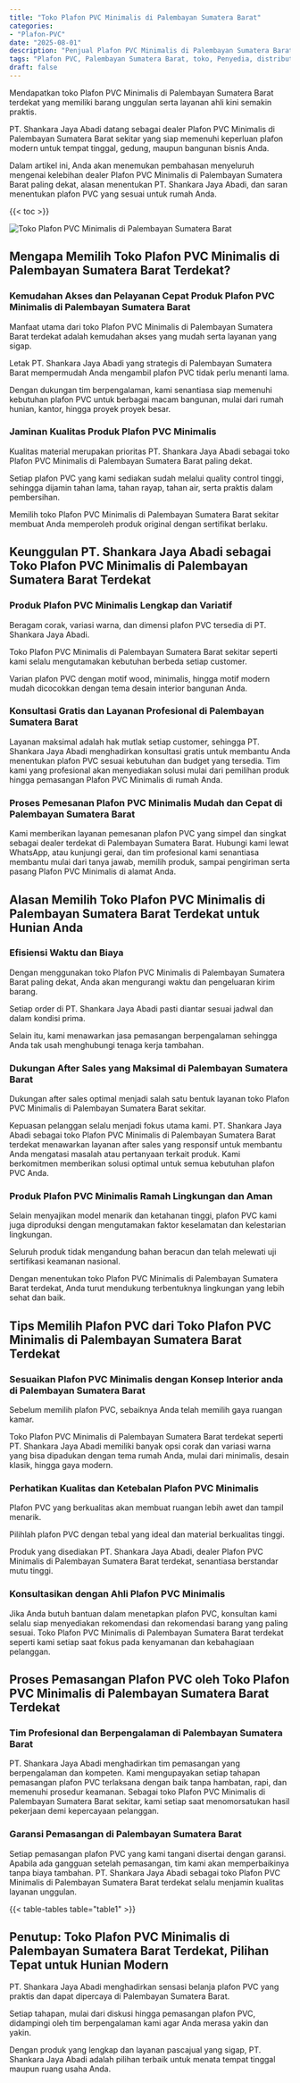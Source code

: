 ```yaml
---
title: "Toko Plafon PVC Minimalis di Palembayan Sumatera Barat"
categories: 
- "Plafon-PVC"
date: "2025-08-01"
description: "Penjual Plafon PVC Minimalis di Palembayan Sumatera Barat untuk hunian, kantor, dan toko. Plafon berkualitas, variasi motif, warna modern, beserta servis pemasangan dikerjakan oleh tenaga ahli berpengalaman serta garansi resmi!|Jasa penjualan Plafon PVC Minimalis di Palembayan Sumatera Barat bagi keperluan rumah, kantor, maupun toko, beserta material terbaik dan pemasangan oleh tenaga ahli profesional dan jaminan resmi.|Alternatif Plafon PVC Minimalis di Palembayan Sumatera Barat yang andal bagi rumah, office, serta toko, dengan material berkualitas dan instalasi dikerjakan oleh tim berpengalaman dan jaminan resmi.|Penyediaan Plafon PVC Minimalis di Palembayan Sumatera Barat untuk tempat tinggal, kantor, serta gerai, dengan material terbaik dan pemasangan oleh tim ahli, disertai dengan garansi resmi.}"
tags: "Plafon PVC, Palembayan Sumatera Barat, toko, Penyedia, distributor"
draft: false
---
```


Mendapatkan toko Plafon PVC Minimalis di Palembayan Sumatera Barat terdekat yang memiliki barang unggulan serta layanan ahli kini semakin praktis.

PT. Shankara Jaya Abadi datang sebagai dealer Plafon PVC Minimalis di Palembayan Sumatera Barat sekitar yang siap memenuhi keperluan plafon modern untuk tempat tinggal, gedung, maupun bangunan bisnis Anda.

Dalam artikel ini, Anda akan menemukan pembahasan menyeluruh mengenai kelebihan dealer Plafon PVC Minimalis di Palembayan Sumatera Barat paling dekat, alasan menentukan PT. Shankara Jaya Abadi, dan saran menentukan plafon PVC yang sesuai untuk rumah Anda.

{{< toc >}}

![Toko Plafon PVC Minimalis di Palembayan Sumatera Barat](/images/Plafon-PVC/Toko-Plafon-PVC-Minimalis-di-Palembayan-Sumatera-Barat.png)


## Mengapa Memilih Toko Plafon PVC Minimalis di Palembayan Sumatera Barat Terdekat?

### Kemudahan Akses dan Pelayanan Cepat Produk Plafon PVC Minimalis di Palembayan Sumatera Barat

Manfaat utama dari toko Plafon PVC Minimalis di Palembayan Sumatera Barat terdekat adalah kemudahan akses yang mudah serta layanan yang sigap.

Letak PT. Shankara Jaya Abadi yang strategis di Palembayan Sumatera Barat mempermudah Anda mengambil plafon PVC tidak perlu menanti lama.

Dengan dukungan tim berpengalaman, kami senantiasa siap memenuhi kebutuhan plafon PVC untuk berbagai macam bangunan, mulai dari rumah hunian, kantor, hingga proyek proyek besar.

### Jaminan Kualitas Produk Plafon PVC Minimalis

Kualitas material merupakan prioritas PT. Shankara Jaya Abadi sebagai toko Plafon PVC Minimalis di Palembayan Sumatera Barat paling dekat.

Setiap plafon PVC yang kami sediakan sudah melalui quality control tinggi, sehingga dijamin tahan lama, tahan rayap, tahan air, serta praktis dalam pembersihan.

Memilih toko Plafon PVC Minimalis di Palembayan Sumatera Barat sekitar membuat Anda memperoleh produk original dengan sertifikat berlaku.

## Keunggulan PT. Shankara Jaya Abadi sebagai Toko Plafon PVC Minimalis di Palembayan Sumatera Barat Terdekat

### Produk Plafon PVC Minimalis Lengkap dan Variatif

Beragam corak, variasi warna, dan dimensi plafon PVC tersedia di PT. Shankara Jaya Abadi.

Toko Plafon PVC Minimalis di Palembayan Sumatera Barat sekitar seperti kami selalu mengutamakan kebutuhan berbeda setiap customer.

Varian plafon PVC dengan motif wood, minimalis, hingga motif modern mudah dicocokkan dengan tema desain interior bangunan Anda.

### Konsultasi Gratis dan Layanan Profesional di Palembayan Sumatera Barat

Layanan maksimal adalah hak mutlak setiap customer, sehingga PT. Shankara Jaya Abadi menghadirkan konsultasi gratis untuk membantu Anda menentukan plafon PVC sesuai kebutuhan dan budget yang tersedia. Tim kami yang profesional akan menyediakan solusi mulai dari pemilihan produk hingga pemasangan Plafon PVC Minimalis di rumah Anda.

### Proses Pemesanan Plafon PVC Minimalis Mudah dan Cepat di Palembayan Sumatera Barat

Kami memberikan layanan pemesanan plafon PVC yang simpel dan singkat sebagai dealer terdekat di Palembayan Sumatera Barat. Hubungi kami lewat WhatsApp, atau kunjungi gerai, dan tim profesional kami senantiasa membantu mulai dari tanya jawab, memilih produk, sampai pengiriman serta pasang Plafon PVC Minimalis di alamat Anda.

## Alasan Memilih Toko Plafon PVC Minimalis di Palembayan Sumatera Barat Terdekat untuk Hunian Anda

### Efisiensi Waktu dan Biaya

Dengan menggunakan toko Plafon PVC Minimalis di Palembayan Sumatera Barat paling dekat, Anda akan mengurangi waktu dan pengeluaran kirim barang.

Setiap order di PT. Shankara Jaya Abadi pasti diantar sesuai jadwal dan dalam kondisi prima.

Selain itu, kami menawarkan jasa pemasangan berpengalaman sehingga Anda tak usah menghubungi tenaga kerja tambahan.

### Dukungan After Sales yang Maksimal di Palembayan Sumatera Barat

Dukungan after sales optimal menjadi salah satu bentuk layanan toko Plafon PVC Minimalis di Palembayan Sumatera Barat sekitar.

Kepuasan pelanggan selalu menjadi fokus utama kami. PT. Shankara Jaya Abadi sebagai toko Plafon PVC Minimalis di Palembayan Sumatera Barat terdekat menawarkan layanan after sales yang responsif untuk membantu Anda mengatasi masalah atau pertanyaan terkait produk. Kami berkomitmen memberikan solusi optimal untuk semua kebutuhan plafon PVC Anda.

### Produk Plafon PVC Minimalis Ramah Lingkungan dan Aman

Selain menyajikan model menarik dan ketahanan tinggi, plafon PVC kami juga diproduksi dengan mengutamakan faktor keselamatan dan kelestarian lingkungan.

Seluruh produk tidak mengandung bahan beracun dan telah melewati uji sertifikasi keamanan nasional.

Dengan menentukan toko Plafon PVC Minimalis di Palembayan Sumatera Barat terdekat, Anda turut mendukung terbentuknya lingkungan yang lebih sehat dan baik.

## Tips Memilih Plafon PVC dari Toko Plafon PVC Minimalis di Palembayan Sumatera Barat Terdekat

### Sesuaikan Plafon PVC Minimalis dengan Konsep Interior anda di Palembayan Sumatera Barat

Sebelum memilih plafon PVC, sebaiknya Anda telah memilih gaya ruangan kamar.

Toko Plafon PVC Minimalis di Palembayan Sumatera Barat terdekat seperti PT. Shankara Jaya Abadi memiliki banyak opsi corak dan variasi warna yang bisa dipadukan dengan tema rumah Anda, mulai dari minimalis, desain klasik, hingga gaya modern.

### Perhatikan Kualitas dan Ketebalan Plafon PVC Minimalis

Plafon PVC yang berkualitas akan membuat ruangan lebih awet dan tampil menarik.

Pilihlah plafon PVC dengan tebal yang ideal dan material berkualitas tinggi.

Produk yang disediakan PT. Shankara Jaya Abadi, dealer Plafon PVC Minimalis di Palembayan Sumatera Barat terdekat, senantiasa berstandar mutu tinggi.

### Konsultasikan dengan Ahli Plafon PVC Minimalis

Jika Anda butuh bantuan dalam menetapkan plafon PVC, konsultan kami selalu siap menyediakan rekomendasi dan rekomendasi barang yang paling sesuai. Toko Plafon PVC Minimalis di Palembayan Sumatera Barat terdekat seperti kami setiap saat fokus pada kenyamanan dan kebahagiaan pelanggan.

## Proses Pemasangan Plafon PVC oleh Toko Plafon PVC Minimalis di Palembayan Sumatera Barat Terdekat

### Tim Profesional dan Berpengalaman di Palembayan Sumatera Barat

PT. Shankara Jaya Abadi menghadirkan tim pemasangan yang berpengalaman dan kompeten. Kami mengupayakan setiap tahapan pemasangan plafon PVC terlaksana dengan baik tanpa hambatan, rapi, dan memenuhi prosedur keamanan. Sebagai toko Plafon PVC Minimalis di Palembayan Sumatera Barat sekitar, kami setiap saat menomorsatukan hasil pekerjaan demi kepercayaan pelanggan.

### Garansi Pemasangan di Palembayan Sumatera Barat

Setiap pemasangan plafon PVC yang kami tangani disertai dengan garansi. Apabila ada gangguan setelah pemasangan, tim kami akan memperbaikinya tanpa biaya tambahan. PT. Shankara Jaya Abadi sebagai toko Plafon PVC Minimalis di Palembayan Sumatera Barat terdekat selalu menjamin kualitas layanan unggulan.

{{< table-tables table="table1" >}}

## Penutup: Toko Plafon PVC Minimalis di Palembayan Sumatera Barat Terdekat, Pilihan Tepat untuk Hunian Modern

PT. Shankara Jaya Abadi menghadirkan sensasi belanja plafon PVC yang praktis dan dapat dipercaya di Palembayan Sumatera Barat.

Setiap tahapan, mulai dari diskusi hingga pemasangan plafon PVC, didampingi oleh tim berpengalaman kami agar Anda merasa yakin dan yakin.

Dengan produk yang lengkap dan layanan pascajual yang sigap, PT. Shankara Jaya Abadi adalah pilihan terbaik untuk menata tempat tinggal maupun ruang usaha Anda.